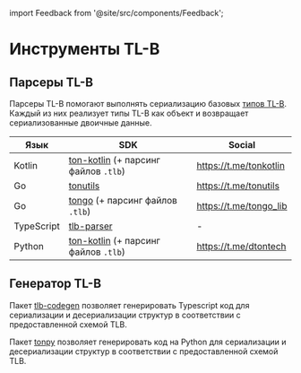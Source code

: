 import Feedback from '@site/src/components/Feedback';

# Инструменты TL-B

## Парсеры TL-B

Парсеры TL-B помогают выполнять сериализацию базовых [типов TL-B](/v3/documentation/data-formats/tlb/tl-b-types). Каждый из них реализует типы TL-B как объект и возвращает сериализованные двоичные данные.

| Язык       | SDK                                                                                                                  | Social                                                                      |
| ---------- | -------------------------------------------------------------------------------------------------------------------- | --------------------------------------------------------------------------- |
| Kotlin     | [ton-kotlin](https://github.com/ton-community/ton-kotlin/tree/main/tlb) (+ парсинг файлов `.tlb`) | https://t.me/tonkotlin                      |
| Go         | [tonutils](https://github.com/xssnick/tonutils-go/tree/master/tlb)                                                   | https://t.me/tonutils                       |
| Go         | [tongo](https://github.com/tonkeeper/tongo/tree/master/tlb) (+ парсинг файлов `.tlb`)             | https://t.me/tongo_lib |
| TypeScript | [tlb-parser](https://github.com/ton-community/tlb-parser)                                                            | -                                                                           |
| Python     | [ton-kotlin](https://github.com/disintar/tonpy) (+ парсинг файлов `.tlb`)                         | https://t.me/dtontech                       |

## Генератор TL-B

Пакет [tlb-codegen](https://github.com/ton-community/tlb-codegen) позволяет генерировать Typescript код для сериализации и десериализации структур в соответствии с предоставленной схемой TLB.

Пакет [tonpy](https://github.com/disintar/tonpy) позволяет генерировать код на Python для сериализации и десериализации структур в соответствии с предоставленной схемой TLB. <Feedback />

